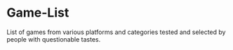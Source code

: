 # Game-List
List of games from various platforms and categories tested and selected by people with questionable tastes.

